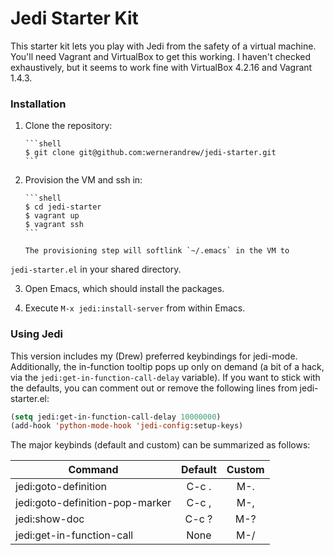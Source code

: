 Jedi Starter Kit
================

This starter kit lets you play with Jedi from the safety of a
virtual machine.  You'll need Vagrant and VirtualBox to get this
working.  I haven't checked exhaustively, but it seems to work
fine with VirtualBox 4.2.16 and Vagrant 1.4.3.

### Installation

1.  Clone the repository:

        ```shell
        $ git clone git@github.com:wernerandrew/jedi-starter.git
        ```

2.  Provision the VM and ssh in:

        ```shell
        $ cd jedi-starter
        $ vagrant up
        $ vagrant ssh
        ```

        The provisioning step will softlink `~/.emacs` in the VM to
`jedi-starter.el` in your shared directory.

3.  Open Emacs, which should install the packages.

4.  Execute `M-x jedi:install-server` from within Emacs.

### Using Jedi

This version includes my (Drew) preferred keybindings for
jedi-mode.  Additionally, the in-function tooltip pops up
only on demand (a bit of a hack, via the `jedi:get-in-function-call-delay`
variable).  If you want to stick with the defaults, you can comment out
or remove the following lines from jedi-starter.el:

``` lisp
(setq jedi:get-in-function-call-delay 10000000)
(add-hook 'python-mode-hook 'jedi-config:setup-keys)
```

The major keybinds (default and custom) can be summarized as follows:

Command                         | Default | Custom
--------------------------------|:-------:|:-----:
jedi:goto-definition            | C-c .   | M-.
jedi:goto-definition-pop-marker | C-c ,   | M-,
jedi:show-doc                   | C-c ?   | M-?
jedi:get-in-function-call       | None    | M-/